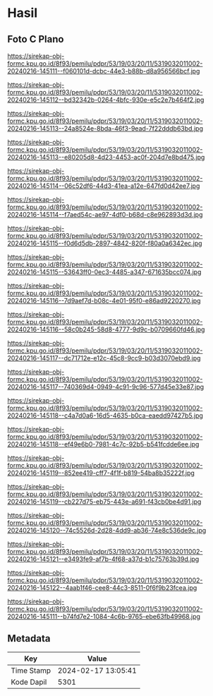 # Hasil

## Foto C Plano

https://sirekap-obj-formc.kpu.go.id/8f93/pemilu/pdpr/53/19/03/20/11/5319032011002-20240216-145111--f060101d-dcbc-44e3-b88b-d8a956566bcf.jpg

https://sirekap-obj-formc.kpu.go.id/8f93/pemilu/pdpr/53/19/03/20/11/5319032011002-20240216-145112--bd32342b-0264-4bfc-930e-e5c2e7b464f2.jpg

https://sirekap-obj-formc.kpu.go.id/8f93/pemilu/pdpr/53/19/03/20/11/5319032011002-20240216-145113--24a8524e-8bda-46f3-9ead-7f22dddb63bd.jpg

https://sirekap-obj-formc.kpu.go.id/8f93/pemilu/pdpr/53/19/03/20/11/5319032011002-20240216-145113--e80205d8-4d23-4453-ac0f-204d7e8bd475.jpg

https://sirekap-obj-formc.kpu.go.id/8f93/pemilu/pdpr/53/19/03/20/11/5319032011002-20240216-145114--06c52df6-44d3-41ea-a12e-647fd0d42ee7.jpg

https://sirekap-obj-formc.kpu.go.id/8f93/pemilu/pdpr/53/19/03/20/11/5319032011002-20240216-145114--f7aed54c-ae97-4df0-b68d-c8e962893d3d.jpg

https://sirekap-obj-formc.kpu.go.id/8f93/pemilu/pdpr/53/19/03/20/11/5319032011002-20240216-145115--f0d6d5db-2897-4842-820f-f80a0a6342ec.jpg

https://sirekap-obj-formc.kpu.go.id/8f93/pemilu/pdpr/53/19/03/20/11/5319032011002-20240216-145115--53643ff0-0ec3-4485-a347-671635bcc074.jpg

https://sirekap-obj-formc.kpu.go.id/8f93/pemilu/pdpr/53/19/03/20/11/5319032011002-20240216-145116--7d9aef7d-b08c-4e01-95f0-e86ad9220270.jpg

https://sirekap-obj-formc.kpu.go.id/8f93/pemilu/pdpr/53/19/03/20/11/5319032011002-20240216-145116--58c0b245-58d8-4777-9d9c-b0709660fd46.jpg

https://sirekap-obj-formc.kpu.go.id/8f93/pemilu/pdpr/53/19/03/20/11/5319032011002-20240216-145117--dc71712e-e12c-45c8-9cc9-b03d3070ebd9.jpg

https://sirekap-obj-formc.kpu.go.id/8f93/pemilu/pdpr/53/19/03/20/11/5319032011002-20240216-145117--740369d4-0949-4c91-9c96-577d45e33e87.jpg

https://sirekap-obj-formc.kpu.go.id/8f93/pemilu/pdpr/53/19/03/20/11/5319032011002-20240216-145118--c4a7d0a6-16d5-4635-b0ca-eaedd97427b5.jpg

https://sirekap-obj-formc.kpu.go.id/8f93/pemilu/pdpr/53/19/03/20/11/5319032011002-20240216-145118--ef49e6b0-7981-4c7c-92b5-b541fcdde6ee.jpg

https://sirekap-obj-formc.kpu.go.id/8f93/pemilu/pdpr/53/19/03/20/11/5319032011002-20240216-145119--852ee419-cff7-4f1f-b819-54ba8b35222f.jpg

https://sirekap-obj-formc.kpu.go.id/8f93/pemilu/pdpr/53/19/03/20/11/5319032011002-20240216-145119--cb227d75-eb75-443e-a691-f43cb0be4d91.jpg

https://sirekap-obj-formc.kpu.go.id/8f93/pemilu/pdpr/53/19/03/20/11/5319032011002-20240216-145120--74c5526d-2d28-4dd9-ab36-74e8c536de9c.jpg

https://sirekap-obj-formc.kpu.go.id/8f93/pemilu/pdpr/53/19/03/20/11/5319032011002-20240216-145121--e3493fe9-af7b-4f68-a37d-b1c75763b39d.jpg

https://sirekap-obj-formc.kpu.go.id/8f93/pemilu/pdpr/53/19/03/20/11/5319032011002-20240216-145122--4aab1f46-cee8-44c3-8511-0f6f9b23fcea.jpg

https://sirekap-obj-formc.kpu.go.id/8f93/pemilu/pdpr/53/19/03/20/11/5319032011002-20240216-145111--b74fd7e2-1084-4c6b-9765-ebe63fb49968.jpg


## Metadata

| Key        | Value               |
| ---------- | ------------------- |
| Time Stamp | 2024-02-17 13:05:41 |
| Kode Dapil | 5301                |



